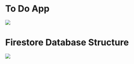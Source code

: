 # To Do App

![](https://github.com/andreanlay/todo-flutter/blob/master/demo.gif)

# Firestore Database Structure

![](https://github.com/andreanlay/todo-flutter/blob/master/firestore_structure.png)
